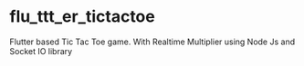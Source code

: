 # flu_ttt_er_tictactoe
 Flutter based Tic Tac Toe game. With Realtime Multiplier using Node Js and Socket IO library
